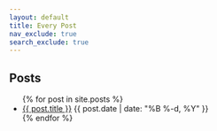 ```yaml
---
layout: default
title: Every Post
nav_exclude: true
search_exclude: true
---
```


<div id="full">
<h2>Posts</h2>
<ul class="posts" id="full">
    {% for post in site.posts %}
        <li class="posts">
            <a href="{{ post.url }}#inline-{{ post.ref }}" target=htmz>{{ post.title }}</a>
            <time class="publish-date" datetime="{{ post.date | date: '%F' }}">{{ post.date | date: "%B %-d, %Y" }}</time>
            <div id="inline-{{ post.ref }}"></div>
        </li>
    {% endfor %}
</ul>
</div>